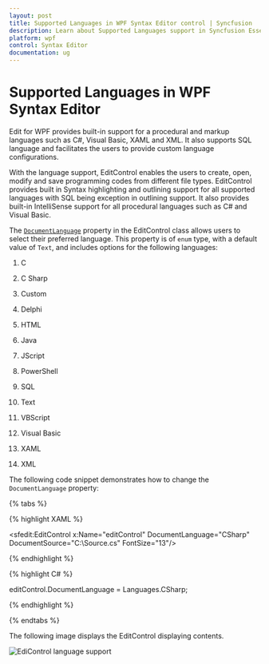 ```yaml
---
layout: post
title: Supported Languages in WPF Syntax Editor control | Syncfusion
description: Learn about Supported Languages support in Syncfusion Essential Studio WPF Syntax Editor control, its elements and more.
platform: wpf
control: Syntax Editor
documentation: ug
---
```


# Supported Languages in WPF Syntax Editor

Edit for WPF provides built-in support for a procedural and markup languages such as C#, Visual Basic, XAML and XML. It also supports SQL language and facilitates the users to provide custom language configurations.

With the language support, EditControl enables the users to create, open, modify and save programming codes from different file types. EditControl provides built in Syntax highlighting and outlining support for all supported languages with SQL being exception in outlining support. It also provides built-in IntelliSense support for all procedural languages such as C# and Visual Basic.

The [`DocumentLanguage`](https://help.syncfusion.com/cr/wpf/Syncfusion.Windows.Edit.EditControl.html#Syncfusion_Windows_Edit_EditControl_DocumentLanguage) property in the EditControl class allows users to select their preferred language. This property is of `enum` type, with a default value of `Text`, and includes options for the following languages:

1. C

2. C Sharp

3. Custom

4. Delphi

5. HTML

6. Java

7. JScript

8. PowerShell

9. SQL

10. Text

11. VBScript

12. Visual Basic

13. XAML

14. XML

The following code snippet demonstrates how to change the `DocumentLanguage` property:

{% tabs %}

{% highlight XAML %}

<sfedit:EditControl x:Name="editControl" DocumentLanguage="CSharp" DocumentSource="C:\Source.cs" FontSize="13"/>

{% endhighlight %}

{% highlight C# %}

editControl.DocumentLanguage = Languages.CSharp;

{% endhighlight %}

{% endtabs %}

The following image displays the EditControl displaying contents.

![EdiControl language support](Supported-Languages_images/Supported-Languages_img1.jpeg)
